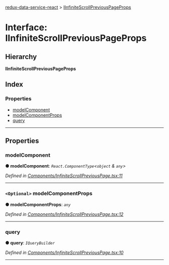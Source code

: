 [redux-data-service-react](../README.md) > [IInfiniteScrollPreviousPageProps](../interfaces/iinfinitescrollpreviouspageprops.md)

# Interface: IInfiniteScrollPreviousPageProps

## Hierarchy

**IInfiniteScrollPreviousPageProps**

## Index

### Properties

* [modelComponent](iinfinitescrollpreviouspageprops.md#modelcomponent)
* [modelComponentProps](iinfinitescrollpreviouspageprops.md#modelcomponentprops)
* [query](iinfinitescrollpreviouspageprops.md#query)

---

## Properties

<a id="modelcomponent"></a>

###  modelComponent

**● modelComponent**: *`React.ComponentType`<`object` & `any`>*

*Defined in [Components/InfiniteScrollPreviousPage.tsx:11](https://github.com/Rediker-Software/redux-data-service-react/blob/9905634/src/Components/InfiniteScrollPreviousPage.tsx#L11)*

___
<a id="modelcomponentprops"></a>

### `<Optional>` modelComponentProps

**● modelComponentProps**: *`any`*

*Defined in [Components/InfiniteScrollPreviousPage.tsx:12](https://github.com/Rediker-Software/redux-data-service-react/blob/9905634/src/Components/InfiniteScrollPreviousPage.tsx#L12)*

___
<a id="query"></a>

###  query

**● query**: *`IQueryBuilder`*

*Defined in [Components/InfiniteScrollPreviousPage.tsx:10](https://github.com/Rediker-Software/redux-data-service-react/blob/9905634/src/Components/InfiniteScrollPreviousPage.tsx#L10)*

___

